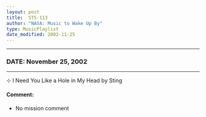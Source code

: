 ```yaml
---
layout: post
title:  STS-113
author: "NASA: Music to Wake Up By"
type: MusicPlaylist
date_modified: 2002-11-25
---
```


----
### DATE: November 25, 2002
----
⊹ I Need You Like a Hole in My Head by Sting

#### Comment:
* No mission comment
